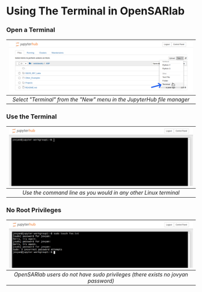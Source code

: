# Using The Terminal in OpenSARlab

### Open a Terminal
| ![Opening a terminal with the "New" menu in the JupyterHub GUI file manager.](assets/open_terminal.png) | 
|:-------------:|
| *Select "Terminal" from the "New" menu in the JupyterHub file manager* |
 
### Use the Terminal
| ![An open terminal window.](assets/terminal.png) | 
|:-------------:|
| *Use the command line as you would in any other Linux terminal* |
 
### No Root Privileges
| ![An open terminal window with unsuccessful attempt to use sudo.](assets/no_sudo.png) | 
|:-------------:|
| *OpenSARlab users do not have sudo privileges (there exists no jovyan password)* |
